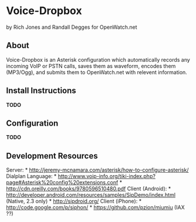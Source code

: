 # Voice-Dropbox
by Rich Jones and Randall Degges
for OpenWatch.net

## About
Voice-Dropbox is an Asterisk configuration which automatically records any incoming VoIP or PSTN calls,
saves them as waveform, encodes them (MP3/Ogg), and submits them to OpenWatch.net with relevent information.

## Install Instructions
**TODO**

## Configuration
**TODO**

## Development Resources
Server:
    * http://jeremy-mcnamara.com/asterisk/how-to-configure-asterisk/
Dialplan Language:
    * http://www.voip-info.org/tiki-index.php?page#Asterisk%20config%20extensions.conf
    * http://cdn.oreilly.com/books/9780596510480.pdf
Client (Android):
    * http://developer.android.com/resources/samples/SipDemo/index.html (Native, 2.3 only)
    * http://sipdroid.org/
Client (iPhone):
    * http://code.google.com/p/siphon/
    * https://github.com/pzion/miumiu (IAX ??)
